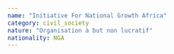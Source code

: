 ```yaml
---
name: "Initiative For National Growth Africa"
category: civil_society
nature: "Organisation à but non lucratif"
nationality: NGA
---
```

    